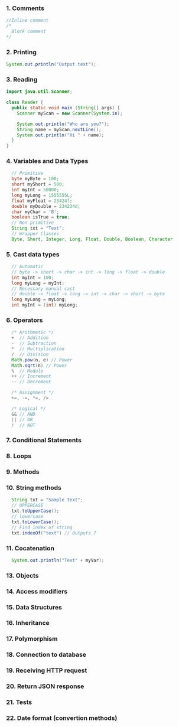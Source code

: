 ### 1. Comments ###
```java
//Inline comment
/*
  Block comment
*/
```

### 2. Printing ###
```java
System.out.println("Output text");
```

### 3. Reading ###
```java
import java.util.Scanner;

class Reader {
  public static void main (String[] args) {
    Scanner myScan = new Scanner(System.in);

    System.out.println("Who are you?");
    String name = myScan.nextLine();
    System.out.println("Hi " + name);
  }
}
```
### 4. Variables and Data Types ###
```java
  // Primitive
  byte myByte = 100;
  short myShort = 500;
  int myInt = 50000;
  long myLong = 1555555L;
  float myFloat = 23424f;
  double myDouble = 234234d;
  char myChar = 'B'; 
  boolean isTrue = true;
  // Non primitive
  String txt = "Text";
  // Wrapper Classes
  Byte, Short, Integer, Long, Float, Double, Boolean, Character
```

### 5. Cast data types ### 
```java
  // Automatic 
  // byte -> short -> char -> int -> long -> float -> double
  int myInt = 100;
  long myLong = myInt;
  // Necessary manual cast
  // double -> float -> long -> int -> char -> short -> byte
  long myLong = myLong;
  int myInt = (int) myLong;
```
### 6. Operators ###
```java
  /* Arithmetic */
  +  // Addition
  -  // Subtraction
  *  // Multiplication
  /  // Division
  Math.pow(n, e) // Power
  Math.sqrt(n) // Power
  %  // Modulo
  ++ // Increment
  -- // Decrement

  /* Assignment */
  +=, -=, *=, /=

  /* Logical */
  && // AND
  || // OR
  !  // NOT
```

### 7. Conditional Statements ###
### 8. Loops ###
### 9. Methods ###
### 10. String methods ###
```java
  String txt = "Sample text";
  // UPPERCASE
  txt.toUpperCase(); 
  // lowercase
  txt.toLowerCase(); 
  // Find index of string
  txt.indexOf("text") // Outputs 7


```
### 11. Cocatenation ###
```java
  System.out.println("Text" + myVar);
```

### 13. Objects ###
### 14. Access modifiers ###
### 15. Data Structures ###
### 16. Inheritance ###
### 17. Polymorphism ###
### 18. Connection to database ###
### 19. Receiving HTTP request ###
### 20. Return JSON response ###
### 21. Tests ###
### 22. Date format (convertion methods) ###

```java

```


